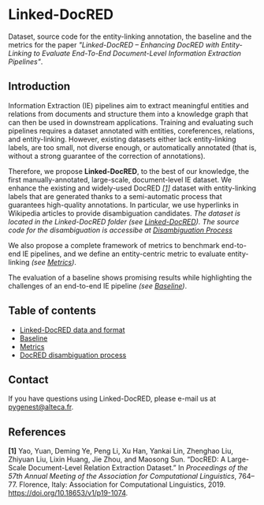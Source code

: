 # Linked-DocRED

Dataset, source code for the entity-linking annotation, the baseline and the metrics for the paper *"Linked-DocRED – Enhancing DocRED with Entity-Linking to Evaluate End-To-End Document-Level Information Extraction Pipelines"*.

## Introduction

Information Extraction (IE) pipelines aim to extract meaningful entities and relations from documents and structure them into a knowledge graph that can then be used in downstream applications. Training and evaluating such pipelines requires a dataset annotated with entities, coreferences, relations, and entity-linking. However, existing datasets either lack entity-linking labels, are too small, not diverse enough, or automatically annotated (that is, without a strong guarantee of the correction of annotations).

Therefore, we propose **Linked-DocRED**, to the best of our knowledge, the first manually-annotated, large-scale, document-level IE dataset.
We enhance the existing and widely-used DocRED *[[1]](#cite-1)* dataset with entity-linking labels that are generated thanks to a semi-automatic process that guarantees high-quality annotations. In particular, we use hyperlinks in Wikipedia articles to provide disambiguation candidates. *The dataset is located in the Linked-DocRED folder (see [Linked-DocRED](Linked-DocRED/README.md)). The source code for the disambiguation is accessibe at [Disambiguation Process](entity-linking/README.md)*

We also propose a complete framework of metrics to benchmark end-to-end IE pipelines, and we define an entity-centric metric to evaluate entity-linking *(see [Metrics](Linked-DocRED/README.md))*.

The evaluation of a baseline shows promising results while highlighting the challenges of an end-to-end IE pipeline *(see [Baseline](Linked-DocRED/README.md))*.

## Table of contents

* [Linked-DocRED data and format](Linked-DocRED/README.md)
* [Baseline](baseline/README.md)
* [Metrics](metrics/README.md)
* [DocRED disambiguation process](entity-linking/README.md)

## Contact

If you have questions using Linked-DocRED, please e-mail us at pygenest@alteca.fr.

## References

<div class="csl-entry"><a name="cite-1"></a><b>[1]</b> Yao, Yuan, Deming Ye, Peng Li, Xu Han, Yankai Lin, Zhenghao Liu, Zhiyuan Liu, Lixin Huang, Jie Zhou, and Maosong Sun. “DocRED: A Large-Scale Document-Level Relation Extraction Dataset.” In <i>Proceedings of the 57th Annual Meeting of the Association for Computational Linguistics</i>, 764–77. Florence, Italy: Association for Computational Linguistics, 2019. <a href="https://doi.org/10.18653/v1/p19-1074">https://doi.org/10.18653/v1/p19-1074</a>.</div>